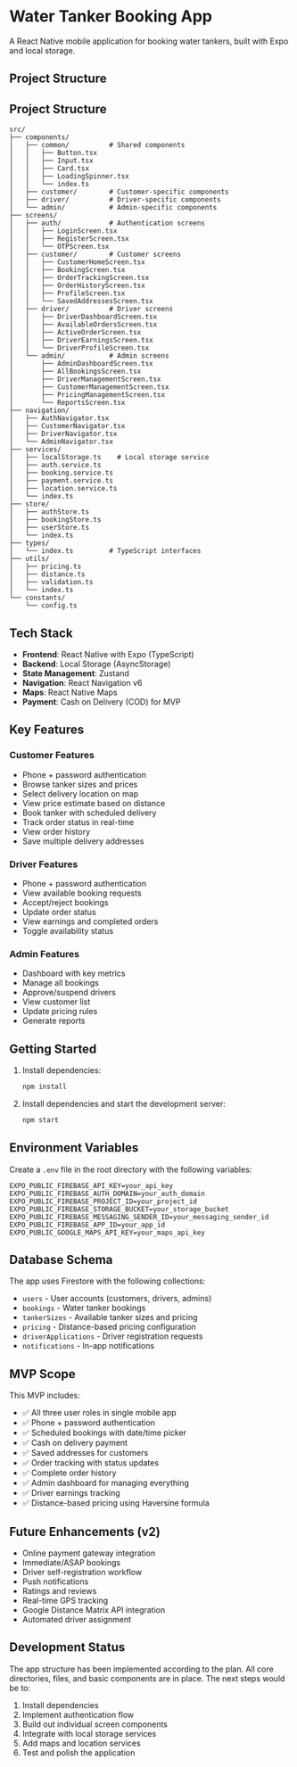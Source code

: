 # Water Tanker Booking App

A React Native mobile application for booking water tankers, built with Expo and local storage.

## Project Structure

## Project Structure

```
src/
├── components/
│   ├── common/          # Shared components
│   │   ├── Button.tsx
│   │   ├── Input.tsx
│   │   ├── Card.tsx
│   │   ├── LoadingSpinner.tsx
│   │   └── index.ts
│   ├── customer/        # Customer-specific components
│   ├── driver/          # Driver-specific components
│   └── admin/           # Admin-specific components
├── screens/
│   ├── auth/            # Authentication screens
│   │   ├── LoginScreen.tsx
│   │   ├── RegisterScreen.tsx
│   │   └── OTPScreen.tsx
│   ├── customer/        # Customer screens
│   │   ├── CustomerHomeScreen.tsx
│   │   ├── BookingScreen.tsx
│   │   ├── OrderTrackingScreen.tsx
│   │   ├── OrderHistoryScreen.tsx
│   │   ├── ProfileScreen.tsx
│   │   └── SavedAddressesScreen.tsx
│   ├── driver/          # Driver screens
│   │   ├── DriverDashboardScreen.tsx
│   │   ├── AvailableOrdersScreen.tsx
│   │   ├── ActiveOrderScreen.tsx
│   │   ├── DriverEarningsScreen.tsx
│   │   └── DriverProfileScreen.tsx
│   └── admin/           # Admin screens
│       ├── AdminDashboardScreen.tsx
│       ├── AllBookingsScreen.tsx
│       ├── DriverManagementScreen.tsx
│       ├── CustomerManagementScreen.tsx
│       ├── PricingManagementScreen.tsx
│       └── ReportsScreen.tsx
├── navigation/
│   ├── AuthNavigator.tsx
│   ├── CustomerNavigator.tsx
│   ├── DriverNavigator.tsx
│   └── AdminNavigator.tsx
├── services/
│   ├── localStorage.ts    # Local storage service
│   ├── auth.service.ts
│   ├── booking.service.ts
│   ├── payment.service.ts
│   ├── location.service.ts
│   └── index.ts
├── store/
│   ├── authStore.ts
│   ├── bookingStore.ts
│   ├── userStore.ts
│   └── index.ts
├── types/
│   └── index.ts         # TypeScript interfaces
├── utils/
│   ├── pricing.ts
│   ├── distance.ts
│   ├── validation.ts
│   └── index.ts
└── constants/
    └── config.ts
```

## Tech Stack

- **Frontend**: React Native with Expo (TypeScript)
- **Backend**: Local Storage (AsyncStorage)
- **State Management**: Zustand
- **Navigation**: React Navigation v6
- **Maps**: React Native Maps
- **Payment**: Cash on Delivery (COD) for MVP

## Key Features

### Customer Features
- Phone + password authentication
- Browse tanker sizes and prices
- Select delivery location on map
- View price estimate based on distance
- Book tanker with scheduled delivery
- Track order status in real-time
- View order history
- Save multiple delivery addresses

### Driver Features
- Phone + password authentication
- View available booking requests
- Accept/reject bookings
- Update order status
- View earnings and completed orders
- Toggle availability status

### Admin Features
- Dashboard with key metrics
- Manage all bookings
- Approve/suspend drivers
- View customer list
- Update pricing rules
- Generate reports

## Getting Started

1. Install dependencies:
   ```bash
   npm install
   ```

2. Install dependencies and start the development server:
   ```bash
   npm start
   ```

## Environment Variables

Create a `.env` file in the root directory with the following variables:

```
EXPO_PUBLIC_FIREBASE_API_KEY=your_api_key
EXPO_PUBLIC_FIREBASE_AUTH_DOMAIN=your_auth_domain
EXPO_PUBLIC_FIREBASE_PROJECT_ID=your_project_id
EXPO_PUBLIC_FIREBASE_STORAGE_BUCKET=your_storage_bucket
EXPO_PUBLIC_FIREBASE_MESSAGING_SENDER_ID=your_messaging_sender_id
EXPO_PUBLIC_FIREBASE_APP_ID=your_app_id
EXPO_PUBLIC_GOOGLE_MAPS_API_KEY=your_maps_api_key
```

## Database Schema

The app uses Firestore with the following collections:

- `users` - User accounts (customers, drivers, admins)
- `bookings` - Water tanker bookings
- `tankerSizes` - Available tanker sizes and pricing
- `pricing` - Distance-based pricing configuration
- `driverApplications` - Driver registration requests
- `notifications` - In-app notifications

## MVP Scope

This MVP includes:
- ✅ All three user roles in single mobile app
- ✅ Phone + password authentication
- ✅ Scheduled bookings with date/time picker
- ✅ Cash on delivery payment
- ✅ Saved addresses for customers
- ✅ Order tracking with status updates
- ✅ Complete order history
- ✅ Admin dashboard for managing everything
- ✅ Driver earnings tracking
- ✅ Distance-based pricing using Haversine formula

## Future Enhancements (v2)

- Online payment gateway integration
- Immediate/ASAP bookings
- Driver self-registration workflow
- Push notifications
- Ratings and reviews
- Real-time GPS tracking
- Google Distance Matrix API integration
- Automated driver assignment

## Development Status

The app structure has been implemented according to the plan. All core directories, files, and basic components are in place. The next steps would be to:

1. Install dependencies
2. Implement authentication flow
3. Build out individual screen components
4. Integrate with local storage services
5. Add maps and location services
6. Test and polish the application

